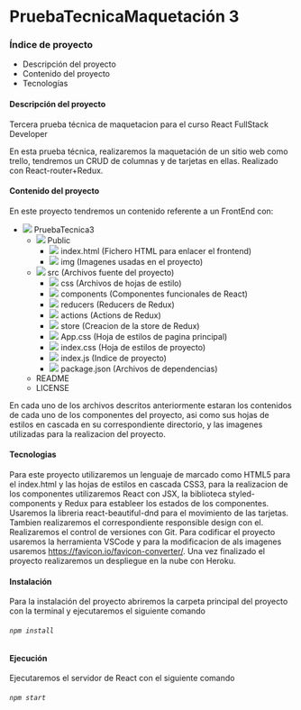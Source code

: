 # PruebaTecnicaMaquetación 3
### Índice de proyecto
+ Descripción del proyecto
+ Contenido del proyecto
+ Tecnologías

#### Descripción del proyecto
Tercera prueba técnica de maquetacion para el curso React FullStack Developer

En esta prueba técnica, realizaremos la maquetación de un sitio web como trello, tendremos un CRUD de columnas y de tarjetas en ellas. Realizado con React-router+Redux.

#### Contenido del proyecto
En este proyecto tendremos un contenido referente a un FrontEnd con:
+ ![](https://github.com/gonzalouli/PruebaTecnica3/blob/main/public/img/favicon-16x16.png) PruebaTecnica3
  + ![](https://github.com/gonzalouli/PruebaTecnica3/blob/main/public/img/favicon-16x16.png) Public
    + ![](https://github.com/gonzalouli/PruebaTecnica3/blob/main/public/img/htmlicon.png) index.html (Fichero HTML para enlacer el frontend)
    + ![](https://github.com/gonzalouli/PruebaTecnica3/blob/main/public/img/favicon-16x16.png) img (Imagenes usadas en el proyecto)
  + ![](https://github.com/gonzalouli/PruebaTecnica3/blob/main/public/img/favicon-16x16.png) src (Archivos fuente del proyecto)
    + ![](https://github.com/gonzalouli/PruebaTecnica3/blob/main/public/img/favicon-16x16.png) css (Archivos de hojas de estilo)
    + ![](https://github.com/gonzalouli/PruebaTecnica3/blob/main/public/img/favicon-16x16.png) components (Componentes funcionales de React)
    + ![](https://github.com/gonzalouli/PruebaTecnica3/blob/main/public/img/favicon-16x16.png) reducers (Reducers de Redux)
    + ![](https://github.com/gonzalouli/PruebaTecnica3/blob/main/public/img/favicon-16x16.png) actions (Actions de Redux)
    + ![](https://github.com/gonzalouli/PruebaTecnica3/blob/main/public/img/favicon-16x16.png) store (Creacion de la store de Redux)
    + ![](https://github.com/gonzalouli/PruebaTecnica3/blob/main/public/img/cssicon.png) App.css (Hoja de estilos de pagina principal)
    + ![](https://github.com/gonzalouli/PruebaTecnica3/blob/main/public/img/cssicon.png) index.css (Hoja de estilos de proyecto)
    + ![](https://github.com/gonzalouli/PruebaTecnica3/blob/main/public/img/JSfavicon.png) index.js (Indice de proyecto)
    + ![](https://github.com/gonzalouli/PruebaTecnica3/blob/main/public/img/jsonfavicon.png) package.json (Archivos de dependencias)
  + README
  + LICENSE

En cada uno de los archivos descritos anteriormente estaran los contenidos de cada uno de los componentes del proyecto, asi como 
sus hojas de estilos en cascada en su correspondiente directorio, y las imagenes utilizadas para la realizacion del proyecto.

#### Tecnologias
Para este proyecto utilizaremos un lenguaje de marcado como HTML5 para el index.html y las hojas de estilos en cascada CSS3, para la realizacion de los componentes utilizaremos React con JSX, la biblioteca styled-components y Redux para estableer los estados de los componentes. Usaremos la libreria react-beautiful-dnd para el movimiento de las tarjetas.
Tambien realizaremos el correspondiente responsible design con el.
Realizaremos el control de versiones con Git.
Para codificar el proyecto usaremos la herramienta VSCode y para la modificacion de als imagenes usaremos https://favicon.io/favicon-converter/.
Una vez finalizado el proyecto realizaremos un despliegue en la nube con Heroku.

#### Instalación
Para la instalación del proyecto abriremos la carpeta principal del proyecto con la terminal y ejecutaremos el siguiente comando
###### `npm install` ####

#### Ejecución ####
Ejecutaremos el servidor de React con el siguiente comando
###### `npm start` ######


